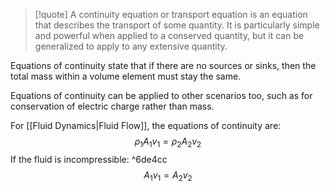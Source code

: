 >[!quote]
>A continuity equation or transport equation is an equation that describes the transport of some quantity. It is particularly simple and powerful when applied to a conserved quantity, but it can be generalized to apply to any extensive quantity.

Equations of continuity state that if there are no sources or sinks, then the total mass within a volume element must stay the same.

Equations of continuity can be applied to other scenarios too, such as for conservation of electric charge rather than mass.

For [[Fluid Dynamics|Fluid Flow]], the equations of continuity are:
$$
\rho_{1}A_{1}v_{1}=\rho_{2}A_{2}v_{2}
$$
If the fluid is incompressible: ^6de4cc
$$
A_{1}v_{1}=A_{2}v_{2}
$$